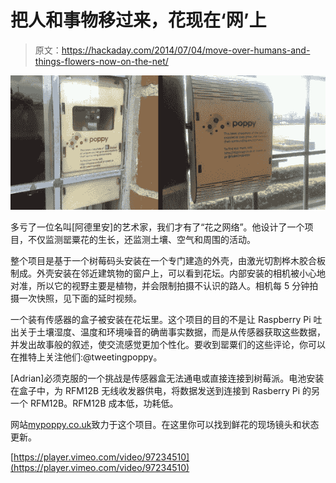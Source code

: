 # 把人和事物移过来，花现在‘网’上

> 原文：<https://hackaday.com/2014/07/04/move-over-humans-and-things-flowers-now-on-the-net/>

![Tweeting Poppy Plants](img/288821242d050b9f7fb3c4d798c43938.png)

多亏了一位名叫[阿德里安]的艺术家，我们才有了“花之网络”。他设计了一个项目，不仅监测罂粟花的生长，还监测土壤、空气和周围的活动。

整个项目是基于一个树莓码头安装在一个专门建造的外壳，由激光切割桦木胶合板制成。外壳安装在邻近建筑物的窗户上，可以看到花坛。内部安装的相机被小心地对准，所以它的视野主要是植物，并会限制拍摄不认识的路人。相机每 5 分钟拍摄一次快照，见下面的延时视频。

一个装有传感器的盒子被安装在花坛里。这个项目的目的不是让 Raspberry Pi 吐出关于土壤湿度、温度和环境噪音的确凿事实数据，而是从传感器获取这些数据，并发出故事般的叙述，使交流感觉更加个性化。要收到罂粟们的这些评论，你可以在推特上关注他们:@tweetingpoppy。

[Adrian]必须克服的一个挑战是传感器盒无法通电或直接连接到树莓派。电池安装在盒子中，为 RFM12B 无线收发器供电，将数据发送到连接到 Rasberry Pi 的另一个 RFM12B。RFM12B 成本低，功耗低。

网站[mypoppy.co.uk](http://mypoppy.co.uk/)致力于这个项目。在这里你可以找到鲜花的现场镜头和状态更新。

[https://player.vimeo.com/video/97234510](https://player.vimeo.com/video/97234510)